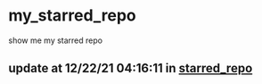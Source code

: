 # my_starred_repo
show me my starred repo

update at 12/22/21 04:16:11 in [starred_repo](./index.html)
---

